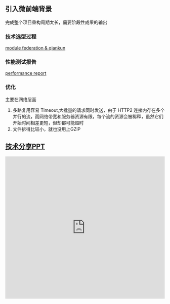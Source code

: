 ## 引入微前端背景   
完成整个项目重构周期太长，需要阶段性成果的输出  
### 技术选型过程
[module federation & qiankun](https://nibl.yuque.com/org-wiki-nibl-tazdnd/oq0d5h/klketfqf7a77i1vy?singleDoc#)
### 性能测试报告
[performance report](https://nibl.yuque.com/org-wiki-nibl-tazdnd/oq0d5h/suw1xc6m5gt022au?singleDoc#)        
### 优化   
主要在网络层面    

1. 多路复用容易 Timeout,大批量的请求同时发送，由于 HTTP2 连接内存在多个并行的流，而网络带宽和服务器资源有限，每个流的资源会被稀释，虽然它们开始时间相差更短，但却都可能超时         
2. 文件拆得比较小，就也没用上GZIP       
## [技术分享PPT](https://nibilin33.github.io/frontend-blog/micro-frontend/#0)

<iframe  
 height=450 
 width=100% 
 src="https://nibilin33.github.io/frontend-blog/micro-frontend/#0"  
 frameborder=0  
 allowfullscreen>
 </iframe>